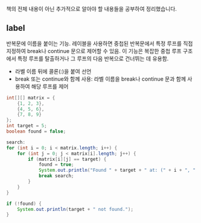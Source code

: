 책의 전체 내용이 아닌 추가적으로 알아야 할 내용들을 공부하여 정리했습니다.

## label
반복문에 이름을 붙이는 기능. 레이블을 사용하면 중첩된 반복문에서 특정 루프를 직접 지정하여 break나 continue 문으로 제어할 수 있음. 이 기능은 복잡한 중첩 루프 구조에서 특정 루프를 탈출하거나 그 루프의 다음 반복으로 건너뛰는 데 유용함.

- 라벨 이름 뒤에 콜론(:)을 붙여 선언
- break 또는 continue와 함께 사용: 라벨 이름을 break나 continue 문과 함께 사용하여 해당 루프를 제어
```java
int[][] matrix = {
    {1, 2, 3},
    {4, 5, 6},
    {7, 8, 9}
};
int target = 5;
boolean found = false;

search:
for (int i = 0; i < matrix.length; i++) {
    for (int j = 0; j < matrix[i].length; j++) {
        if (matrix[i][j] == target) {
            found = true;
            System.out.println("Found " + target + " at: (" + i + ", " + j + ")");
            break search;
        }
    }
}

if (!found) {
    System.out.println(target + " not found.");
}

```


